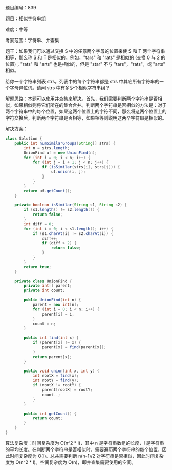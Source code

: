 题目编号：839

题目：相似字符串组

难度：中等

考察范围：字符串、并查集

题干：如果我们可以通过交换 S 中的任意两个字母的位置来使 S 和 T 两个字符串相等，那么称 S 和 T 是相似的。例如，"tars" 和 "rats" 是相似的 (交换 0 与 2 的位置)；"rats" 和 "arts" 也是相似的，但是 "star" 不与 "tars"，"rats"，或 "arts" 相似。

给你一个字符串列表 strs。列表中的每个字符串都是 strs 中其它所有字符串的一个字母异位词。请问 strs 中有多少个相似字符串组？

解题思路：本题可以使用并查集来解决。首先，我们需要判断两个字符串是否相似，如果相似则将它们所在的集合合并。判断两个字符串是否相似的方法是：对于两个字符串中的每个位置，如果这两个位置上的字符不同，那么将这两个位置上的字符交换后，判断两个字符串是否相等，如果相等则说明这两个字符串是相似的。

解决方案：

```java
class Solution {
    public int numSimilarGroups(String[] strs) {
        int n = strs.length;
        UnionFind uf = new UnionFind(n);
        for (int i = 0; i < n; i++) {
            for (int j = i + 1; j < n; j++) {
                if (isSimilar(strs[i], strs[j])) {
                    uf.union(i, j);
                }
            }
        }
        return uf.getCount();
    }

    private boolean isSimilar(String s1, String s2) {
        if (s1.length() != s2.length()) {
            return false;
        }
        int diff = 0;
        for (int i = 0; i < s1.length(); i++) {
            if (s1.charAt(i) != s2.charAt(i)) {
                diff++;
                if (diff > 2) {
                    return false;
                }
            }
        }
        return true;
    }

    private class UnionFind {
        private int[] parent;
        private int count;

        public UnionFind(int n) {
            parent = new int[n];
            for (int i = 0; i < n; i++) {
                parent[i] = i;
            }
            count = n;
        }

        public int find(int x) {
            if (parent[x] != x) {
                parent[x] = find(parent[x]);
            }
            return parent[x];
        }

        public void union(int x, int y) {
            int rootX = find(x);
            int rootY = find(y);
            if (rootX != rootY) {
                parent[rootX] = rootY;
                count--;
            }
        }

        public int getCount() {
            return count;
        }
    }
}
```

算法复杂度：时间复杂度为 O(n^2 * l)，其中 n 是字符串数组的长度，l 是字符串的平均长度。在判断两个字符串是否相似时，需要遍历两个字符串的每个位置，因此时间复杂度为 O(l)。总共需要判断 n(n-1)/2 对字符串是否相似，因此时间复杂度为 O(n^2 * l)。空间复杂度为 O(n)，即并查集需要使用的空间。